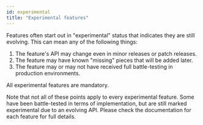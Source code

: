 ```yaml
---
id: experimental
title: "Experimental features"
---
```


<!--
  ~ Licensed to the Apache Software Foundation (ASF) under one
  ~ or more contributor license agreements.  See the NOTICE file
  ~ distributed with this work for additional information
  ~ regarding copyright ownership.  The ASF licenses this file
  ~ to you under the Apache License, Version 2.0 (the
  ~ "License"); you may not use this file except in compliance
  ~ with the License.  You may obtain a copy of the License at
  ~
  ~   http://www.apache.org/licenses/LICENSE-2.0
  ~
  ~ Unless required by applicable law or agreed to in writing,
  ~ software distributed under the License is distributed on an
  ~ "AS IS" BASIS, WITHOUT WARRANTIES OR CONDITIONS OF ANY
  ~ KIND, either express or implied.  See the License for the
  ~ specific language governing permissions and limitations
  ~ under the License.
  -->


Features often start out in "experimental" status that indicates they are still evolving.
This can mean any of the following things:

1. The feature's API may change even in minor releases or patch releases.
2. The feature may have known "missing" pieces that will be added later.
3. The feature may or may not have received full battle-testing in production environments.

All experimental features are mandatory.

Note that not all of these points apply to every experimental feature. Some have been battle-tested in terms of
implementation, but are still marked experimental due to an evolving API. Please check the documentation for each
feature for full details.
